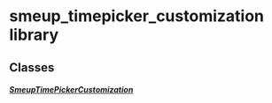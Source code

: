 


# smeup_timepicker_customization library











## Classes

##### [SmeupTimePickerCustomization](../smeup_widgets_smeup_timepicker_customization/SmeupTimePickerCustomization-class.md)



 















